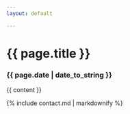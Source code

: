 ```yaml
---
layout: default

---
```

<h1> {{ page.title }} </h1>
<h3> {{ page.date | date_to_string }} </h3>

{{ content }}

{% include contact.md | markdownify %}